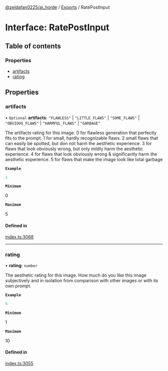 [@zeldafan0225/ai_horde](../README.md) / [Exports](../modules.md) / RatePostInput

# Interface: RatePostInput

## Table of contents

### Properties

- [artifacts](RatePostInput.md#artifacts)
- [rating](RatePostInput.md#rating)

## Properties

### artifacts

• `Optional` **artifacts**: ``"FLAWLESS"`` \| ``"LITTLE_FLAWS"`` \| ``"SOME_FLAWS"`` \| ``"OBVIOUS_FLAWS"`` \| ``"HARMFUL_FLAWS"`` \| ``"GARBAGE"``

The artifacts rating for this image.
0 for flawless generation that perfectly fits to the prompt.
1 for small, hardly recognizable flaws.
2 small flaws that can easily be spotted, but don not harm the aesthetic experience.
3 for flaws that look obviously wrong, but only mildly harm the aesthetic experience.
4 for flaws that look obviously wrong & significantly harm the aesthetic experience.
5 for flaws that make the image look like total garbage

**`Example`**

```ts
1
```

**`Minimum`**

0

**`Maximum`**

5

#### Defined in

[index.ts:3068](https://github.com/ZeldaFan0225/ai_horde/blob/ae52afb/index.ts#L3068)

___

### rating

• **rating**: `number`

The aesthetic rating for this image. How much do you like this image subjectively and in isolation from comparison with other images or with its own prompt.

**`Example`**

```ts
5
```

**`Minimum`**

1

**`Maximum`**

10

#### Defined in

[index.ts:3055](https://github.com/ZeldaFan0225/ai_horde/blob/ae52afb/index.ts#L3055)
